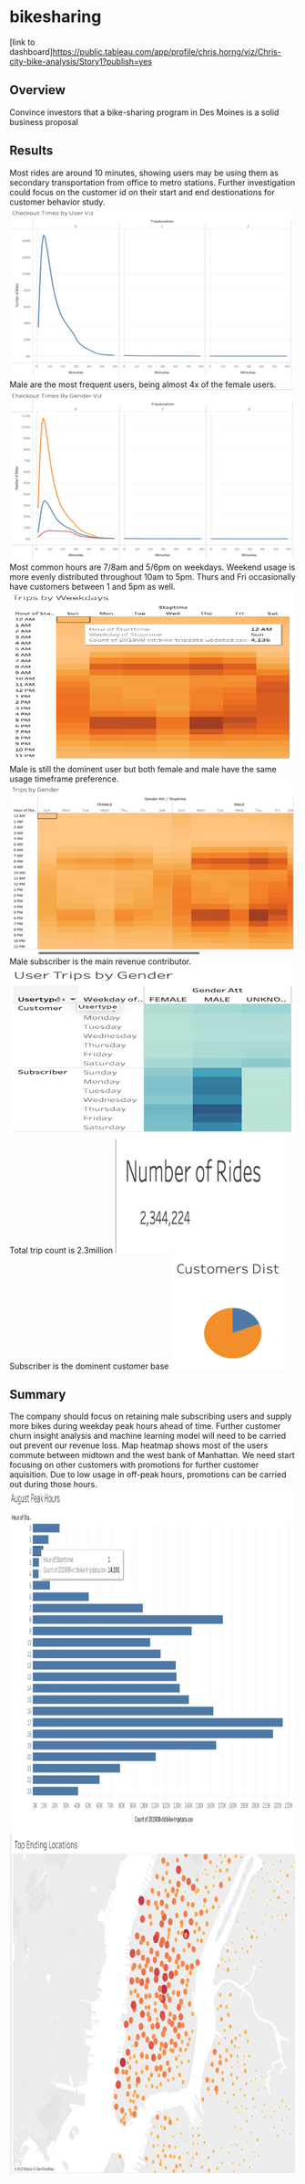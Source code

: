 # bikesharing
[link to dashboard]https://public.tableau.com/app/profile/chris.horng/viz/Chris-city-bike-analysis/Story1?publish=yes
## Overview
Convince investors that a bike-sharing program in Des Moines is a solid business proposal
## Results 
Most rides are around 10 minutes, showing users may be using them as secondary transportation from office to metro stations. Further investigation could focus on the customer id on their start and end destionations for customer behavior study. 
<img src="https://github.com/chris820629/bikesharing/blob/main/Images/Image_1.png" width="500" height='300'>
Male are the most frequent users, being almost 4x of the female users. 
<img src="https://github.com/chris820629/bikesharing/blob/main/Images/Image_2.png" width="500" height='300'>
Most common hours are 7/8am and 5/6pm on weekdays. Weekend usage is more evenly distributed throughout 10am to 5pm. Thurs and Fri occasionally have customers between 1 and 5pm as well.
<img src="https://github.com/chris820629/bikesharing/blob/main/Images/Image_3.png" width="500" height='300'>
Male is still the dominent user but both female and male have the same usage timeframe preference. 
<img src="https://github.com/chris820629/bikesharing/blob/main/Images/Image_4.png" width="500" height='300'>
Male subscriber is the main revenue contributor. 
<img src="https://github.com/chris820629/bikesharing/blob/main/Images/Image_5.png" width="500" height='300'>
Total trip count is 2.3million
<img src="https://github.com/chris820629/bikesharing/blob/main/Images/Image_6.png" width="300" height='200'>
Subscriber is the dominent customer base
<img src="https://github.com/chris820629/bikesharing/blob/main/Images/Image_7.png" width="200" height='200'>

## Summary
The company should focus on retaining male subscribing users and supply more bikes during weekday peak hours ahead of time. Further customer churn insight analysis and machine learning model will need to be carried out prevent our revenue loss. Map heatmap shows most of the users commute between midtown and the west bank of Manhattan. We need start focusing on other customers with promotions for further customer aquisition. Due to low usage in off-peak hours, promotions can be carried out during those hours.
<img src="https://github.com/chris820629/bikesharing/blob/main/Images/Image_8.png" width="800" height='600'>
<img src="https://github.com/chris820629/bikesharing/blob/main/Images/Image_9.png" width="800" height='600'>

